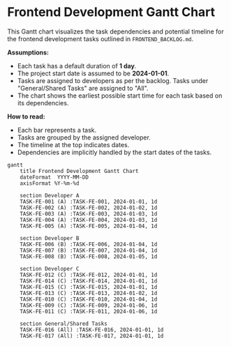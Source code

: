 # Frontend Development Gantt Chart

This Gantt chart visualizes the task dependencies and potential timeline for the frontend development tasks outlined in `FRONTEND_BACKLOG.md`.

**Assumptions:**
*   Each task has a default duration of **1 day**.
*   The project start date is assumed to be **2024-01-01**.
*   Tasks are assigned to developers as per the backlog. Tasks under "General/Shared Tasks" are assigned to "All".
*   The chart shows the earliest possible start time for each task based on its dependencies.

**How to read:**
*   Each bar represents a task.
*   Tasks are grouped by the assigned developer.
*   The timeline at the top indicates dates.
*   Dependencies are implicitly handled by the start dates of the tasks.

```mermaid
gantt
    title Frontend Development Gantt Chart
    dateFormat  YYYY-MM-DD
    axisFormat %Y-%m-%d

    section Developer A
    TASK-FE-001 (A) :TASK-FE-001, 2024-01-01, 1d
    TASK-FE-002 (A) :TASK-FE-002, 2024-01-02, 1d
    TASK-FE-003 (A) :TASK-FE-003, 2024-01-03, 1d
    TASK-FE-004 (A) :TASK-FE-004, 2024-01-03, 1d
    TASK-FE-005 (A) :TASK-FE-005, 2024-01-04, 1d

    section Developer B
    TASK-FE-006 (B) :TASK-FE-006, 2024-01-04, 1d
    TASK-FE-007 (B) :TASK-FE-007, 2024-01-04, 1d
    TASK-FE-008 (B) :TASK-FE-008, 2024-01-05, 1d

    section Developer C
    TASK-FE-012 (C) :TASK-FE-012, 2024-01-01, 1d
    TASK-FE-014 (C) :TASK-FE-014, 2024-01-01, 1d
    TASK-FE-015 (C) :TASK-FE-015, 2024-01-01, 1d
    TASK-FE-013 (C) :TASK-FE-013, 2024-01-02, 1d
    TASK-FE-010 (C) :TASK-FE-010, 2024-01-04, 1d
    TASK-FE-009 (C) :TASK-FE-009, 2024-01-06, 1d
    TASK-FE-011 (C) :TASK-FE-011, 2024-01-06, 1d

    section General/Shared Tasks
    TASK-FE-016 (All) :TASK-FE-016, 2024-01-01, 1d
    TASK-FE-017 (All) :TASK-FE-017, 2024-01-01, 1d
```
